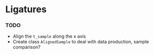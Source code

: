 # Ligatures

### TODO

* Align the `t_sample` along the x axis
* Create class `AlignedSample` to deal with data production, sample comparison?
